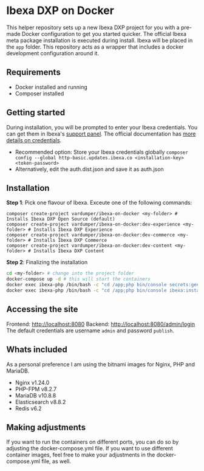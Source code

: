 # Ibexa DXP on Docker

This helper repository sets up a new Ibexa DXP project for you with a pre-made Docker configuration to get you started quicker.
The official Ibexa meta package installation is executed during install. Ibexa will be placed in the `app` folder. This repository acts as a wrapper that includes a docker development configuration around it.

## Requirements

- Docker installed and running
- Composer installed

## Getting started

During installation, you will be prompted to enter your Ibexa credentials. You can get them in Ibexa's [support panel](https://support.ibexa.co).
The official documentation has [more details on credentials](https://doc.ibexa.co/en/latest/getting_started/requirements/#ibexa-dxp-credentials).

- Recommended option: Store your Ibexa credentials globally `composer config --global http-basic.updates.ibexa.co <installation-key> <token-password>`
- Alternatively, edit the auth.dist.json and save it as auth.json

## Installation

**Step 1**: Pick one flavour of Ibexa. Exceute one of the following commands:

```
composer create-project vardumper/ibexa-on-docker <my-folder> # Installs Ibexa DXP Open Source (default)
composer create-project vardumper/ibexa-on-docker:dev-experience <my-folder> # Installs Ibexa DXP Experience
composer create-project vardumper/ibexa-on-docker:dev-commerce <my-folder> # Installs Ibexa DXP Commerce
composer create-project vardumper/ibexa-on-docker:dev-content <my-folder> # Installs Ibexa DXP Content
```

**Step 2**: Finalizing the installation

```bash
cd <my-folder> # change into the project folder
docker-compose up -d # this will start the containers
docker exec ibexa-php /bin/bash -c "cd /app;php bin/console secrets:generate-keys" # generates app secrets
docker exec ibexa-php /bin/bash -c "cd /app;php bin/console ibexa:install" # finalizes the setup
```

## Accessing the site

Frontend: [http://localhost:8080](http://localhost:8080)
Backend: [http://localhost:8080/admin/login](http://localhost:8080/admin/login)
The default credentials are username `admin` and password `publish`.

## Whats included

As a personal preference I am using the bitnami images for Nginx, PHP and MariaDB.

- Nginx v1.24.0
- PHP-FPM v8.2.7
- MariaDB v10.8.8
- Elasticsearch v8.8.2
- Redis v6.2

## Making adjustments

If you want to run the containers on different ports, you can do so by adjusting the docker-compose.yml file.
If you want to use different container images, feel free to make your adjustments in the docker-compose.yml file, as well.
